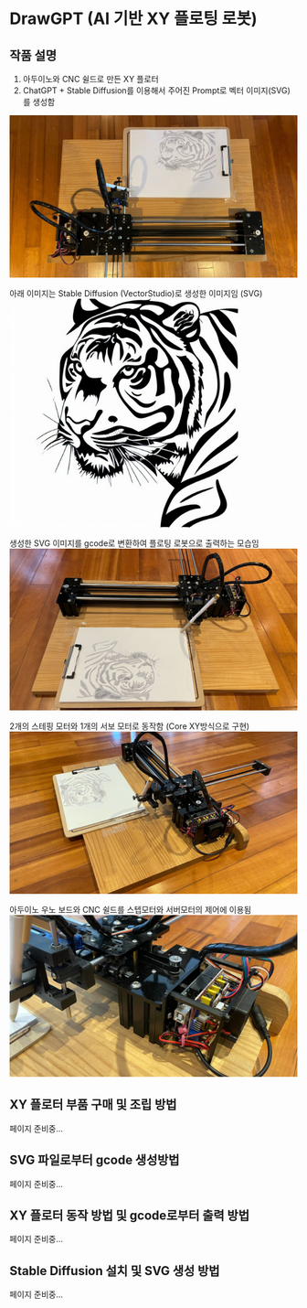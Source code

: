 # DrawGPT (AI 기반 XY 플로팅 로봇)

## 작품 설명
1. 아두이노와 CNC 쉴드로 만든 XY 플로터
2. ChatGPT + Stable Diffusion를 이용해서 주어진 Prompt로 벡터 이미지(SVG)를 생성함

<img src="images/image2.jpg" width="600"></img><br/>

아래 이미지는 Stable Diffusion (VectorStudio)로 생성한 이미지임 (SVG)
<img src="images/tiger.png" width="400" ></img><br/>

생성한 SVG 이미지를 gcode로 변환하여 플로팅 로봇으로 출력하는 모습임
<img src="images/image1.jpg" width="600"></img><br/>

2개의 스테핑 모터와 1개의 서보 모터로 동작함 (Core XY방식으로 구현)
<img src="images/image3.jpg" width="600"></img><br/>

아두이노 우노 보드와 CNC 쉴드를 스텝모터와 서버모터의 제어에 이용됨
<img src="images/image5.jpg" width="600"></img><br/>



## XY 플로터 부품 구매 및 조립 방법
페이지 준비중...

## SVG 파일로부터 gcode 생성방법
페이지 준비중...

## XY 플로터 동작 방법 및 gcode로부터 출력 방법
페이지 준비중...

## Stable Diffusion 설치 및 SVG 생성 방법
페이지 준비중...

